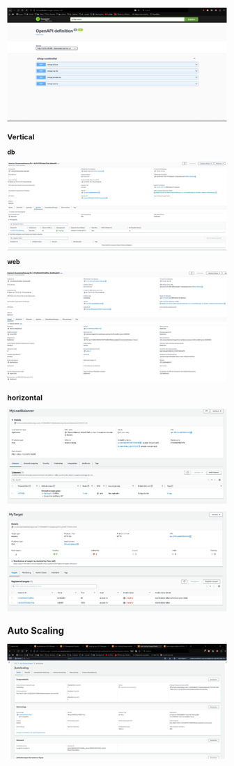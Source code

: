 ![](../../../_assets/Pasted%20image%2020230413101144.png)

### Vertical
**db**

![](../../../_assets/Pasted%20image%2020230413112141.png)

**web**

![](../../../_assets/Pasted%20image%2020230413112211.png)

### horizontal

![](../../../_assets/Pasted%20image%2020230501115612.png)

![](../../../_assets/Pasted%20image%2020230501115706.png)

## Auto Scaling
![](../../../_assets/Pasted%20image%2020230501120250.png)